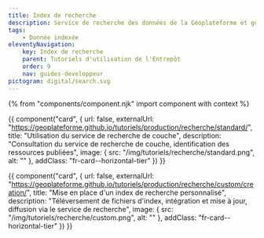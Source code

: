 ```yaml
---
title: Index de recherche
description: Service de recherche des données de la Géoplateforme et gestion des index customs
tags:
    - Donnée indexée
eleventyNavigation:
    key: Index de recherche
    parent: Tutoriels d'utilisation de l'Entrepôt
    order: 9
    nav: guides-developpeur
pictogram: digital/search.svg
---
```


{% from "components/component.njk" import component with context %}

<div class="fr-grid-row--gutters fr-mb-1w">

<div class="fr-col fr-col-md-12">

{{ component("card", {
    url: false,
    externalUrl: "https://geoplateforme.github.io/tutoriels/production/recherche/standard/",
    title: "Utilisation du service de recherche de couche",
    description: "Consultation du service de recherche de couche, identification des ressources publiées",
    image: {
        src: "/img/tutoriels/recherche/standard.png",
        alt: ""
    },
    addClass: "fr-card--horizontal-tier"
}) }}

</div>

<div class="fr-col fr-col-md-12">

{{ component("card", {
    url: false,
    externalUrl: "https://geoplateforme.github.io/tutoriels/production/recherche/custom/creation/",
    title: "Mise en place d'un index de recherche personnalisé",
    description: "Téléversement de fichiers d'index, intégration et mise à jour, diffusion via le service de recherche",
    image: {
        src: "/img/tutoriels/recherche/custom.png",
        alt: ""
    },
    addClass: "fr-card--horizontal-tier"
}) }}

</div>

</div>
